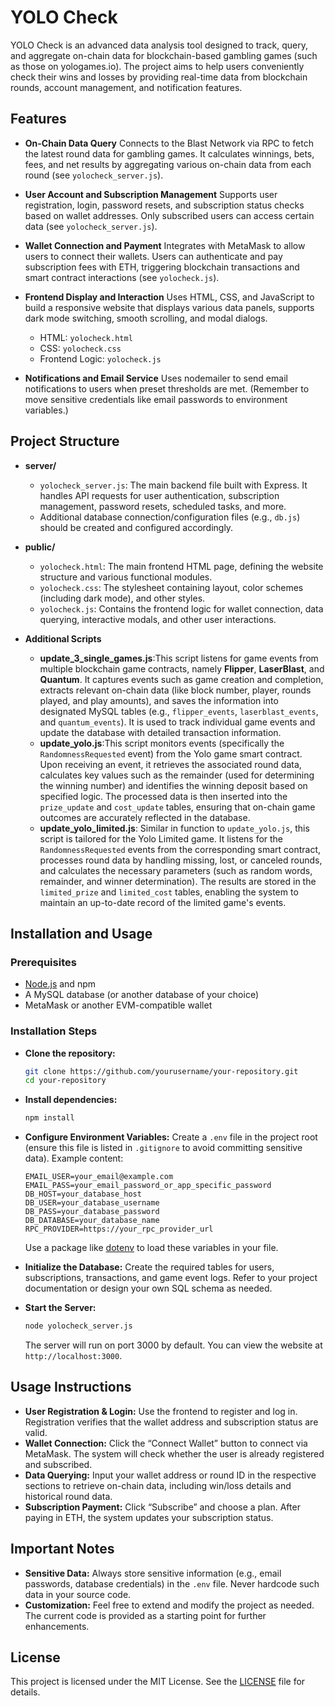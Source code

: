 # YOLO Check

YOLO Check is an advanced data analysis tool designed to track, query, and aggregate on-chain data for blockchain-based gambling games (such as those on yologames.io). The project aims to help users conveniently check their wins and losses by providing real-time data from blockchain rounds, account management, and notification features.

## Features

- **On-Chain Data Query**
  Connects to the Blast Network via RPC to fetch the latest round data for gambling games. It calculates winnings, bets, fees, and net results by aggregating various on-chain data from each round (see `yolocheck_server.js`).
- **User Account and Subscription Management**
  Supports user registration, login, password resets, and subscription status checks based on wallet addresses. Only subscribed users can access certain data (see `yolocheck_server.js`).
- **Wallet Connection and Payment**
  Integrates with MetaMask to allow users to connect their wallets. Users can authenticate and pay subscription fees with ETH, triggering blockchain transactions and smart contract interactions (see `yolocheck.js`).
- **Frontend Display and Interaction**
  Uses HTML, CSS, and JavaScript to build a responsive website that displays various data panels, supports dark mode switching, smooth scrolling, and modal dialogs.

  - HTML: `yolocheck.html`
  - CSS: `yolocheck.css`
  - Frontend Logic: `yolocheck.js`
- **Notifications and Email Service**
  Uses nodemailer to send email notifications to users when preset thresholds are met. (Remember to move sensitive credentials like email passwords to environment variables.)

## Project Structure

- **server/**

  - `yolocheck_server.js`: The main backend file built with Express. It handles API requests for user authentication, subscription management, password resets, scheduled tasks, and more.
  - Additional database connection/configuration files (e.g., `db.js`) should be created and configured accordingly.
- **public/**

  - `yolocheck.html`: The main frontend HTML page, defining the website structure and various functional modules.
  - `yolocheck.css`: The stylesheet containing layout, color schemes (including dark mode), and other styles.
  - `yolocheck.js`: Contains the frontend logic for wallet connection, data querying, interactive modals, and other user interactions.
- **Additional Scripts**

  - **update_3_single_games.js**:This script listens for game events from multiple blockchain game contracts, namely **Flipper**, **LaserBlast**, and **Quantum**. It captures events such as game creation and completion, extracts relevant on-chain data (like block number, player, rounds played, and play amounts), and saves the information into designated MySQL tables (e.g., `flipper_events`, `laserblast_events`, and `quantum_events`). It is used to track individual game events and update the database with detailed transaction information.
  - **update_yolo.js**:This script monitors events (specifically the `RandomnessRequested` event) from the Yolo game smart contract. Upon receiving an event, it retrieves the associated round data, calculates key values such as the remainder (used for determining the winning number) and identifies the winning deposit based on specified logic. The processed data is then inserted into the `prize_update` and `cost_update` tables, ensuring that on-chain game outcomes are accurately reflected in the database.
  - **update_yolo_limited.js**:
    Similar in function to `update_yolo.js`, this script is tailored for the Yolo Limited game. It listens for the `RandomnessRequested` events from the corresponding smart contract, processes round data by handling missing, lost, or canceled rounds, and calculates the necessary parameters (such as random words, remainder, and winner determination). The results are stored in the `limited_prize` and `limited_cost` tables, enabling the system to maintain an up-to-date record of the limited game's events.

## Installation and Usage

### Prerequisites

- [Node.js](https://nodejs.org/) and npm
- A MySQL database (or another database of your choice)
- MetaMask or another EVM-compatible wallet

### Installation Steps

* **Clone the repository:**

  ```bash
  git clone https://github.com/yourusername/your-repository.git
  cd your-repository
  ```
* **Install dependencies:**

  ```bash
  npm install
  ```
* **Configure Environment Variables:**
  Create a `.env` file in the project root (ensure this file is listed in `.gitignore` to avoid committing sensitive data). Example content:

  ```dotenv
  EMAIL_USER=your_email@example.com
  EMAIL_PASS=your_email_password_or_app_specific_password
  DB_HOST=your_database_host
  DB_USER=your_database_username
  DB_PASS=your_database_password
  DB_DATABASE=your_database_name
  RPC_PROVIDER=https://your_rpc_provider_url
  ```

  Use a package like [dotenv](https://www.npmjs.com/package/dotenv) to load these variables in your file.
* **Initialize the Database:**
  Create the required tables for users, subscriptions, transactions, and game event logs. Refer to your project documentation or design your own SQL schema as needed.
* **Start the Server:**

  ```bash
  node yolocheck_server.js
  ```

  The server will run on port 3000 by default. You can view the website at `http://localhost:3000`.

## Usage Instructions

* **User Registration & Login:**
  Use the frontend to register and log in. Registration verifies that the wallet address and subscription status are valid.
* **Wallet Connection:**
  Click the “Connect Wallet” button to connect via MetaMask. The system will check whether the user is already registered and subscribed.
* **Data Querying:**
  Input your wallet address or round ID in the respective sections to retrieve on-chain data, including win/loss details and historical round data.
* **Subscription Payment:**
  Click “Subscribe” and choose a plan. After paying in ETH, the system updates your subscription status.

## Important Notes

* **Sensitive Data:**
  Always store sensitive information (e.g., email passwords, database credentials) in the `.env` file. Never hardcode such data in your source code.
* **Customization:**
  Feel free to extend and modify the project as needed. The current code is provided as a starting point for further enhancements.

## License

This project is licensed under the MIT License. See the [LICENSE](LICENSE) file for details.
